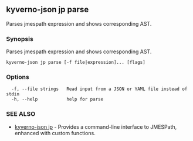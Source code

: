 ## kyverno-json jp parse

Parses jmespath expression and shows corresponding AST.

### Synopsis

Parses jmespath expression and shows corresponding AST.

```
kyverno-json jp parse [-f file|expression]... [flags]
```

### Options

```
  -f, --file strings   Read input from a JSON or YAML file instead of stdin
  -h, --help           help for parse
```

### SEE ALSO

* [kyverno-json jp](kyverno-json_jp.md)	 - Provides a command-line interface to JMESPath, enhanced with custom functions.

